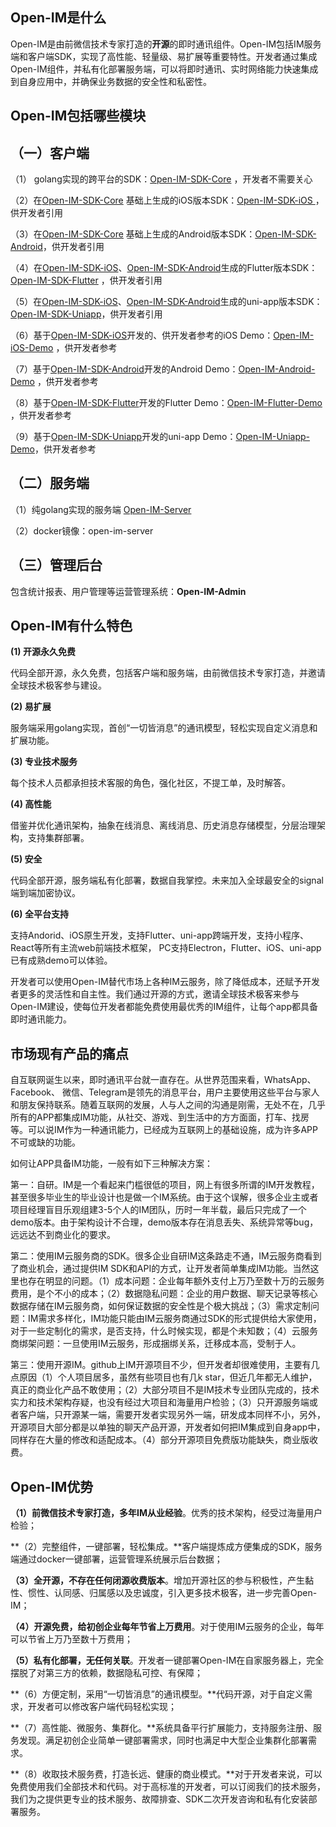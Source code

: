 ## Open-IM是什么 

Open-IM是由前微信技术专家打造的**开源**的即时通讯组件。Open-IM包括IM服务端和客户端SDK，实现了高性能、轻量级、易扩展等重要特性。开发者通过集成Open-IM组件，并私有化部署服务端，可以将即时通讯、实时网络能力快速集成到自身应用中，并确保业务数据的安全性和私密性。

## Open-IM包括哪些模块

## （一）客户端

（1） golang实现的跨平台的SDK：[Open-IM-SDK-Core](https://github.com/OpenIMSDK/Open-IM-SDK-Core) ，开发者不需要关心

（2）在[Open-IM-SDK-Core](https://github.com/OpenIMSDK/Open-IM-SDK-Core) 基础上生成的iOS版本SDK：[Open-IM-SDK-iOS ](https://github.com/OpenIMSDK/Open-IM-SDK-iOS) ，供开发者引用

（3）在[Open-IM-SDK-Core](https://github.com/OpenIMSDK/Open-IM-SDK-Core) 基础上生成的Android版本SDK：[Open-IM-SDK-Android](https://github.com/OpenIMSDK/Open-IM-SDK-Android)，供开发者引用

（4）在[Open-IM-SDK-iOS](https://github.com/OpenIMSDK/Open-IM-SDK-iOS)、[Open-IM-SDK-Android](https://github.com/OpenIMSDK/Open-IM-SDK-Android)生成的Flutter版本SDK：[Open-IM-SDK-Flutter](https://github.com/OpenIMSDK/Open-IM-SDK-Flutter) ，供开发者引用

（5）在[Open-IM-SDK-iOS](https://github.com/OpenIMSDK/Open-IM-SDK-iOS)、[Open-IM-SDK-Android](https://github.com/OpenIMSDK/Open-IM-SDK-Android)生成的uni-app版本SDK：[Open-IM-SDK-Uniapp](https://github.com/OpenIMSDK/Open-IM-SDK-Uniapp)，供开发者引用

（6）基于[Open-IM-SDK-iOS](https://github.com/OpenIMSDK/Open-IM-SDK-iOS)开发的、供开发者参考的iOS Demo：[Open-IM-iOS-Demo](https://github.com/OpenIMSDK/Open-IM-iOS-Demo) ，供开发者参考

（7）基于[Open-IM-SDK-Android](https://github.com/OpenIMSDK/Open-IM-SDK-Android)开发的Android Demo：[Open-IM-Android-Demo](https://github.com/OpenIMSDK/Open-IM-Android-Demo) ，供开发者参考

（8）基于[Open-IM-SDK-Flutter](https://github.com/OpenIMSDK/Open-IM-SDK-Flutter)开发的Flutter Demo：[Open-IM-Flutter-Demo](https://github.com/OpenIMSDK/Open-IM-Flutter-Demo) ，供开发者参考

（9）基于[Open-IM-SDK-Uniapp](https://github.com/OpenIMSDK/Open-IM-SDK-Uniapp)开发的uni-app Demo：[Open-IM-Uniapp-Demo](https://github.com/OpenIMSDK/Open-IM-Uniapp-Demo)，供开发者参考

## （二）服务端

（1）纯golang实现的服务端 [Open-IM-Server](https://github.com/OpenIMSDK/Open-IM-Server)

（2）docker镜像：open-im-server

## （三）管理后台

包含统计报表、用户管理等运营管理系统：**Open-IM-Admin**

## Open-IM有什么特色

**(1) 开源永久免费**

代码全部开源，永久免费，包括客户端和服务端，由前微信技术专家打造，并邀请全球技术极客参与建设。

**(2) 易扩展**

服务端采用golang实现，首创“一切皆消息”的通讯模型，轻松实现自定义消息和扩展功能。

**(3) 专业技术服务**

每个技术人员都承担技术客服的角色，强化社区，不提工单，及时解答。

**(4) 高性能**

借鉴并优化通讯架构，抽象在线消息、离线消息、历史消息存储模型，分层治理架构，支持集群部署。

**(5) 安全**

代码全部开源，服务端私有化部署，数据自我掌控。未来加入全球最安全的signal端到端加密协议。

**(6) 全平台支持**

支持Andorid、iOS原生开发，支持Flutter、uni-app跨端开发，支持小程序、React等所有主流web前端技术框架， PC支持Electron，Flutter、iOS、uni-app已有成熟demo可以体验。

开发者可以使用Open-IM替代市场上各种IM云服务，除了降低成本，还赋予开发者更多的灵活性和自主性。我们通过开源的方式，邀请全球技术极客来参与Open-IM建设，使每位开发者都能免费使用最优秀的IM组件，让每个app都具备即时通讯能力。

## 市场现有产品的痛点

自互联网诞生以来，即时通讯平台就一直存在。从世界范围来看，WhatsApp、Facebook、 微信、Telegram是领先的消息平台，用户主要使用这些平台与家人和朋友保持联系。随着互联网的发展，人与人之间的沟通是刚需，无处不在，几乎所有的APP都集成IM功能，从社交、游戏、到生活中的方方面面，打车、找房等。可以说IM作为一种通讯能力，已经成为互联网上的基础设施，成为许多APP不可或缺的功能。

如何让APP具备IM功能，一般有如下三种解决方案：

第一：自研。IM是一个看起来门槛很低的项目，网上有很多所谓的IM开发教程，甚至很多毕业生的毕业设计也是做一个IM系统。由于这个误解，很多企业主或者项目经理盲目乐观组建3-5个人的IM团队，历时一年半载，最后只完成了一个demo版本。由于架构设计不合理，demo版本存在消息丢失、系统异常等bug，远远达不到商业化的要求。

第二：使用IM云服务商的SDK。很多企业自研IM这条路走不通，IM云服务商看到了商业机会，通过提供IM SDK和API的方式，让开发者简单集成IM功能。当然这里也存在明显的问题。（1）成本问题：企业每年额外支付上万乃至数十万的云服务费用，是个不小的成本；（2）数据隐私问题：企业的用户数据、聊天记录等核心数据存储在IM云服务商，如何保证数据的安全性是个极大挑战；（3）需求定制问题：IM需求多样化，IM功能只能由IM云服务商通过SDK的形式提供给大家使用，对于一些定制化的需求，是否支持，什么时候实现，都是个未知数；（4）云服务商绑架问题：一旦使用IM云服务，形成捆绑关系，迁移成本高，受制于人。

第三：使用开源IM。github上IM开源项目不少，但开发者却很难使用，主要有几点原因（1）个人项目居多，虽然有些项目也有几k star，但近几年都无人维护，真正的商业化产品不敢使用；（2）大部分项目不是IM技术专业团队完成的，技术实力和技术架构存疑，也没有经过大项目和海量用户检验；（3）只开源服务端或者客户端，只开源某一端，需要开发者实现另外一端，研发成本同样不小，另外，开源项目大部分都是以单独的聊天产品开源，开发者如何把IM集成到自身app中，同样存在大量的修改和适配成本。（4）部分开源项目免费版功能缺失，商业版收费。

## Open-IM优势

**（1）前微信技术专家打造，多年IM从业经验**。优秀的技术架构，经受过海量用户检验；

**（2）完整组件，一键部署，轻松集成。**客户端提炼成方便集成的SDK，服务端通过docker一键部署，运营管理系统展示后台数据；

**（3）全开源，不存在任何闭源收费版本**。增加开源社区的参与积极性，产生黏性、惯性、认同感、归属感以及忠诚度，引入更多技术极客，进一步完善Open-IM；

**（4）开源免费，给初创企业每年节省上万费用**。对于使用IM云服务的企业，每年可以节省上万乃至数十万费用；

**（5）私有化部署，无任何关联**。开发者一键部署Open-IM在自家服务器上，完全摆脱了对第三方的依赖，数据隐私可控、有保障；

**（6）方便定制，采用“一切皆消息”的通讯模型。**代码开源，对于自定义需求，开发者可以修改客户端代码轻松实现；

**（7）高性能、微服务、集群化。**系统具备平行扩展能力，支持服务注册、服务发现。满足初创企业简单一键部署需求，同时也满足中大型企业集群化部署需求。

**（8）收取技术服务费，打造长远、健康的商业模式。**对于开发者来说，可以免费使用我们全部技术和代码。对于高标准的开发者，可以订阅我们的技术服务，我们为之提供更专业的技术服务、故障排查、SDK二次开发咨询和私有化安装部署服务。

